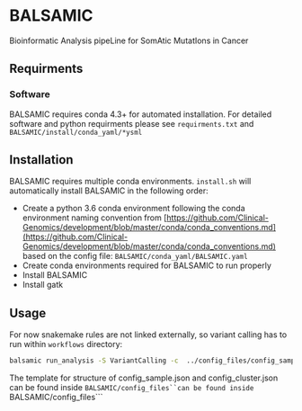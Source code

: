 # BALSAMIC
Bioinformatic Analysis pipeLine for SomAtic MutatIons in Cancer

## Requirments

### Software

BALSAMIC requires conda 4.3+ for automated installation. For detailed software and python requirments please see
```requirments.txt``` and ```BALSAMIC/install/conda_yaml/*ysml``` 

## Installation

BALSAMIC requires multiple conda environments. ```install.sh``` will automatically install BALSAMIC in the following
order:

- Create a python 3.6 conda environment following the conda environment naming convention from
  [https://github.com/Clinical-Genomics/development/blob/master/conda/conda_conventions.md](https://github.com/Clinical-Genomics/development/blob/master/conda/conda_conventions.md)
based on the config file: ```BALSAMIC/conda_yaml/BALSAMIC.yaml``` 
- Create conda environments required for BALSAMIC to run properly
- Install BALSAMIC
- Install gatk


## Usage

For now snakemake rules are not linked externally, so variant calling has to run within ```workflows``` directory:

```bash
balsamic run_analysis -S VariantCalling -c  ../config_files/config_sample.json -s ../config_files/config_cluster.json
```

The template for structure of config_sample.json and config_cluster.json can be found inside
```BALSAMIC/config_files``can be found inside ```BALSAMIC/config_files```

 


